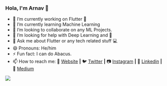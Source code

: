 ### Hola, I'm Arnav 👋

- 🔭 I’m currently working on Flutter 🎯
- 🌱 I’m currently learning Machine Learning
- 👯 I’m looking to collaborate on any ML Projects.
- 🤔 I’m looking for help with Deep Learning and 🧻
- 💬 Ask me about Flutter or any tech related stuff 💻 
- 😄 Pronouns: He/him
- ⚡ Fun fact: I can do Abacus.
- 📫 How to reach me: 
🏡 [Website][Website] **|** 
🐦 [Twitter][Twitter] **|** 
📷 [Instagram][Instagram] **|** 
👔 [Linkedin][Linkedin] **|** 
📝 [Medium][Medium]

[Website]: https://arnavs59.github.io/
[Twitter]: https://twitter.com/not_arnav_
[Instagram]: https://www.instagram.com/_not_arnav/?hl=en
[Linkedin]: https://www.linkedin.com/in/arnav-/
[Medium]: https://medium.com/@arnavbhaiya



<img src="https://github-readme-stats.vercel.app/api?username=ArnavS59&&show_icons=true&title_color=ffffff&icon_color=bb2acf&text_color=daf7dc&bg_color=151515">
